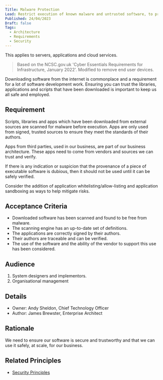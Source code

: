 ```yaml
---
Title: Malware Protection
Lead: Restrict execution of known malware and untrusted software, to prevent harmful code from causing damage or accessing sensitive data.
Published: 24/04/2023
Draft: false
Tags:
  - Architecture
  - Requirements
  - Security
---
```

This applies to servers, applications and cloud services.

> Based on the NCSC.gov.uk 'Cyber Essentials Requirements for Infrastructure, January 2022'. Modified to remove end user devices.

Downloading software from the internet is commonplace and a requirement for a lot of software development work. Ensuring you can trust the libraries, applications and scripts that have been downloaded is important to keep us all safe and employed.

## Requirement

Scripts, libraries and apps which have been downloaded from external sources are scanned for malware before execution. Apps are only used from signed, trusted sources to ensure they meet the standards of their authors.

Apps from third parties, used in our business, are part of our business architecture. These apps need to come from vendors and sources we can trust and verify.

If there is any indication or suspicion that the provenance of a piece of executable software is dubious, then it should not be used until it can be safely verified.

Consider the addition of application whitelisting/allow-listing and application sandboxing as ways to help mitigate risks.

## Acceptance Criteria

* Downloaded software has been scanned and found to be free from malware.
* The scanning engine has an up-to-date set of definitions.
* The applications are correctly signed by their authors.
* Their authors are traceable and can be verified.
* The use of the software and the ability of the vendor to support this use has been considered.

## Audience

  1. System designers and implementors.
  2. Organisational management

## Details

* Owner: Andy Sheldon, Chief Technology Officer
* Author: James Brewster, Enterprise Architect

## Rationale

We need to ensure our software is secure and trustworthy and that we can use it safely, at scale, for our business.

## Related Principles

* [Security Principles](xref:security-principles)
